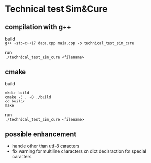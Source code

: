 
# Technical test Sim&Cure



## compilation with g++

build   
`g++ -std=c++17 data.cpp main.cpp -o technical_test_sim_cure`

run  
`./technical_test_sim_cure <filename>`


## cmake 

build
```
mkdir build
cmake -S . -B ./build
cd build/
make
```

run  
`
./technical_test_sim_cure <filename>
`
## possible enhancement

- handle other than utf-8 caracters
- fix warning for multiline characters on dict declaraction for special caracters


